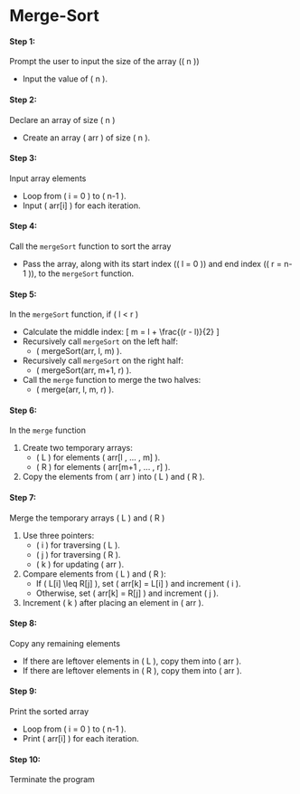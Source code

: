 ﻿# Merge-Sort

#### Step 1: 
Prompt the user to input the size of the array (\( n \))  
- Input the value of \( n \).  

#### Step 2:
Declare an array of size \( n \)  
- Create an array \( arr \) of size \( n \).  

#### Step 3: 
Input array elements  
- Loop from \( i = 0 \) to \( n-1 \).
- Input \( arr[i] \) for each iteration.  

#### Step 4: 
Call the `mergeSort` function to sort the array  
- Pass the array, along with its start index (\( l = 0 \)) and end index (\( r = n-1 \)), to the `mergeSort` function.  

#### Step 5: 
In the `mergeSort` function, if \( l < r \)  
- Calculate the middle index:
   \[
   m = l + \frac{(r - l)}{2}
   \]
- Recursively call `mergeSort` on the left half:
   - \( mergeSort(arr, l, m) \).
- Recursively call `mergeSort` on the right half:
   - \( mergeSort(arr, m+1, r) \).
- Call the `merge` function to merge the two halves:
   - \( merge(arr, l, m, r) \).


#### Step 6: 
In the `merge` function  
1. Create two temporary arrays:
   - \( L \) for elements \( arr[l \, ... \, m] \).
   - \( R \) for elements \( arr[m+1 \, ... \, r] \).
2. Copy the elements from \( arr \) into \( L \) and \( R \).  

#### Step 7: 
Merge the temporary arrays \( L \) and \( R \) 
1. Use three pointers:
   - \( i \) for traversing \( L \).
   - \( j \) for traversing \( R \).
   - \( k \) for updating \( arr \).
2. Compare elements from \( L \) and \( R \):  
   - If \( L[i] \leq R[j] \), set \( arr[k] = L[i] \) and increment \( i \).  
   - Otherwise, set \( arr[k] = R[j] \) and increment \( j \).  
3. Increment \( k \) after placing an element in \( arr \).  

#### Step 8: 
Copy any remaining elements 
- If there are leftover elements in \( L \), copy them into \( arr \).  
- If there are leftover elements in \( R \), copy them into \( arr \).  

#### Step 9: 
Print the sorted array
- Loop from \( i = 0 \) to \( n-1 \).  
- Print \( arr[i] \) for each iteration.  

#### Step 10: 
Terminate the program 

